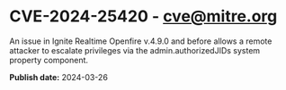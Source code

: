 # CVE-2024-25420 - cve@mitre.org

An issue in Ignite Realtime Openfire v.4.9.0 and before allows a remote attacker to escalate privileges via the admin.authorizedJIDs system property component.

**Publish date:** 2024-03-26
